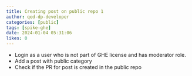 ```yaml
---
title: Creating post on public repo 1
author: qed-dp-developer
categories: [public]
tags: [spike-ghe]
date: 2024-01-04 05:31:06 
likes: 0
---
```


-  Login as a user who is not part of GHE license and has moderator role.
- Add a post with public category
- Check if the PR for post is created in the public repo